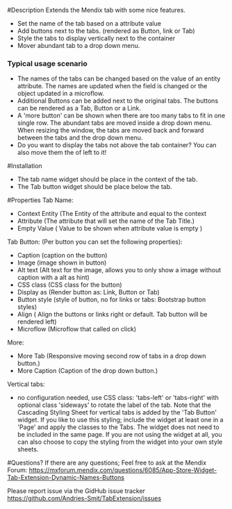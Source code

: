 #Description
Extends the Mendix tab with some nice features.
- Set the name of the tab based on a attribute value
- Add buttons next to the tabs. (rendered as Button, link or Tab)
- Style the tabs to display vertically next to the container
- Mover abundant tab to a drop down menu. 

### Typical usage scenario
- The names of the tabs can be changed based on the value of an entity attribute. The names are updated when the field is changed or the object updated in a microflow.
- Additional Buttons can be added next to the original tabs. The buttons can be rendered as a Tab, Button or a Link.
- A 'more button' can be shown when there are too many tabs to fit in one single row. The abundant tabs are moved inside a drop down menu. When resizing the window, the tabs are moved back and forward between the tabs and the drop down menu.
- Do you want to display the tabs not above the tab container? You can also move them the of left to it!

#Installation
- The tab name widget should be place in the context of the tab.
- The Tab button widget should be place below the tab.

#Properties
Tab Name:
- Context Entity (The Entity of the attribute and equal to the context
- Attribute (The attribute that will set the name of the Tab Title.)
- Empty Value ( Value to be shown when attribute value is empty )

Tab Button: (Per button you can set the following properties):
- Caption (caption on the button)
- Image (image shown in button)
- Alt text (Alt text for the image, allows you to only show a image without caption with a alt as hint)
- CSS class (CSS class for the button)
- Display as (Render button as: Link, Button or Tab)
- Button style (style of button, no for links or tabs: Bootstrap button styles)
- Align ( Align the buttons or links right or default. Tab button will be rendered left)
- Microflow (Microflow that called on click)

More:
- More Tab (Responsive moving second row of tabs in a drop down button.)
- More Caption (Caption of the drop down button.)

Vertical tabs:
- no configuration needed, use CSS class: 'tabs-left' or 'tabs-right' with optional class 'sideways' to rotate the label of the tab.
Note that the Cascading Styling Sheet for vertical tabs is added by the 'Tab Button' widget. If you like to use this styling; include the widget at least one in a 'Page' and apply the classes to the Tabs. The widget does not need to be included in the same page. If you are not using the widget at all, you can also choose to copy the styling from the widget into your own style sheets.

#Questions?
If there are any questions; Feel free to ask at the Mendix Forum:
https://mxforum.mendix.com/questions/6085/App-Store-Widget-Tab-Extension-Dynamic-Names-Buttons

Please report issue via the GidHub issue tracker
https://github.com/Andries-Smit/TabExtension/issues
